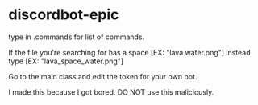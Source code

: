 # discordbot-epic
type in .commands for list of commands. 

If the file you're searching for has a space [EX: "lava water.png"] instead type [EX: "lava_space_water.png"]

Go to the main class and edit the token for your own bot.

I made this because I got bored. DO NOT use this maliciously.
